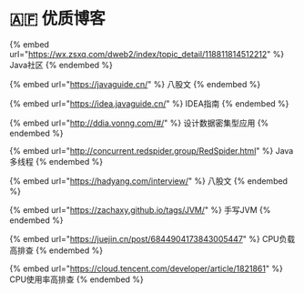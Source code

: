 # 🇦🇫 优质博客

{% embed url="https://wx.zsxq.com/dweb2/index/topic_detail/118811814512212" %}
Java社区
{% endembed %}

{% embed url="https://javaguide.cn/" %}
八股文
{% endembed %}

{% embed url="https://idea.javaguide.cn/" %}
IDEA指南
{% endembed %}

{% embed url="http://ddia.vonng.com/#/" %}
设计数据密集型应用
{% endembed %}

{% embed url="http://concurrent.redspider.group/RedSpider.html" %}
Java多线程
{% endembed %}

{% embed url="https://hadyang.com/interview/" %}
八股文
{% endembed %}

{% embed url="https://zachaxy.github.io/tags/JVM/" %}
手写JVM
{% endembed %}

{% embed url="https://juejin.cn/post/6844904173843005447" %}
CPU负载高排查
{% endembed %}

{% embed url="https://cloud.tencent.com/developer/article/1821861" %}
CPU使用率高排查
{% endembed %}
